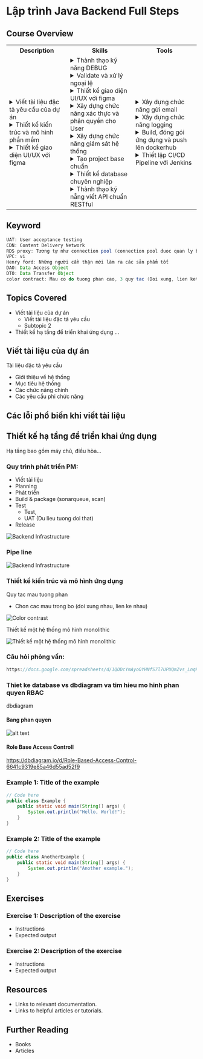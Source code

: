 # Lập trình Java Backend Full Steps

## Course Overview

<table>
  <tr>
    <th>Description</th>
    <th>Skills</th>
    <th>Tools</th>
  </tr>
  <tr>
    <td>
    <details>
    <summary>Viết tài liệu đặc tả yêu cầu của dự án</summary>
    </details>
    <details>
    <summary>Thiết kế kiến trúc và mô hình phần mềm</summary>
    </details>
    <details>
    <summary>Thiết kế giao diện UI/UX với figma</summary>
    </details>
    </td>
    <td>
    <details>
    <summary>Thành thạo kỹ năng DEBUG</summary>
    </details>
    <details>
    <summary>Validate và xử lý ngoại lệ</summary>
    </details>
    <details>
    <summary>Thiết kế giao diện UI/UX với figma</summary>
    </details>
    <details>
    <summary>Xây dựng chức năng xác thực và phân quyền cho User</summary>
    </details>
    <details>
    <summary>Xây dựng chức năng giám sát hệ thống</summary>
    </details>
          <details>
        <summary>Tạo project base chuẩn</summary>
      </details>
      <details>
        <summary>Thiết kế database chuyên nghiệp</summary>
      </details>
      <details>
        <summary>Thành thạo kỹ nẵng viết API chuẩn RESTful</summary>
      </details>
    </td>
    <td>
      <details>
        <summary>Xây dựng chức năng gửi email</summary>
      </details>
      <details>
        <summary>Xây dựng chức năng logging</summary>
      </details>
      <details>
        <summary>Build, đóng gói ứng dụng và push lên dockerhub</summary>
      </details>
      <details>
        <summary>Thiết lập CI/CD Pipeline với Jenkins</summary>
      </details>
    </td>
  </tr>
</table>

## Keyword
```java
UAT: User acceptance testing
CDN: Content Delivery Network
RDS proxy: Tương tự như connection pool (connection pool duoc quan ly boi ung dung, cai RDS nằm giữa nhiều ứng dụng có thể sử dụng được.)
VPC: vi
Henry ford: Những người cần thận mới làm ra các sản phẩm tốt
DAO: Data Access Object
DTO: Data Transfer Object
color contract: Mau co do tuong phan cao, 3 quy tac (Doi xung, lien ket, dong mau), clip 4
```

## Topics Covered

- Viết tài liệu của dự án
  - Viết tài liệu đặc tả yêu cầu
  - Subtopic 2
- Thiết kế hạ tầng để triển khai ứng dụng
  ...

## Viết tài liệu của dự án

Tài liệu đặc tả yêu cầu

  - Giới thiệu về hệ thống
  - Mục tiêu hệ thống
  - Các chức năng chính
  - Các yêu cầu phi chức năng

## Các lỗi phổ biến khi viết tài liệu

## Thiết kế hạ tầng để triển khai ứng dụng
Hạ tầng bao  gồm máy chủ, điều hòa...
### Quy trình phát triển PM:
- Viết tài liệu
- Planning
- Phát triển
- Build & package (sonarqueue, scan)
- Test 
  - Test, 
  - UAT (Du lieu tuong doi that) 
- Release


![Backend Infrastructure](20250415_03_backend_infra.png)

### Pipe line

![Backend Infrastructure](20250415_02infrastructure.png)

### Thiết kế kiến trúc và mô hình ứng dụng

Quy tac mau tuong phan
- Chon cac mau trong bo (doi xung nhau, lien ke nhau)


![Color contrast](20250416_02_color_contrast.jpeg)


Thiết kế một hệ thống mô hình monolithic

![Thiết kế một hệ thống mô hình monolithic](20250416_03_BackendArchitecture.png)

### Câu hỏi phỏng vấn:
```java
https://docs.google.com/spreadsheets/d/1QODcYmAyoOYHNfS7l7UPUQmZvs_LnqK4/edit?gid=353894476#gid=353894476
```



### Thiet ke database vs dbdiagram va tim hieu mo hinh phan quyen RBAC


dbdiagram


#### Bang phan quyen
![alt text](image.png)


#### Role Base Access Controll
https://dbdiagram.io/d/Role-Based-Access-Control-6641c9319e85a46d55ad52f9

### Example 1: Title of the example

```java
// Code here
public class Example {
    public static void main(String[] args) {
        System.out.println("Hello, World!");
    }
}
```

### Example 2: Title of the example

```java
// Code here
public class AnotherExample {
    public static void main(String[] args) {
        System.out.println("Another example.");
    }
}
```

## Exercises

### Exercise 1: Description of the exercise

- Instructions
- Expected output

### Exercise 2: Description of the exercise

- Instructions
- Expected output

## Resources

- Links to relevant documentation.
- Links to helpful articles or tutorials.

## Further Reading

- Books
- Articles

